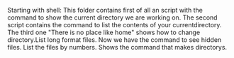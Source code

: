 Starting with shell:
This folder contains first of all an script with the command to show the current directory we are working on.
The second script contains the command to list the contents of your currentdirectory.
The third one "There is no place like home" shows how to change directory.List long format files.
Now we have the command to see hidden files.
List the files by numbers.
Shows the command that makes directorys.
